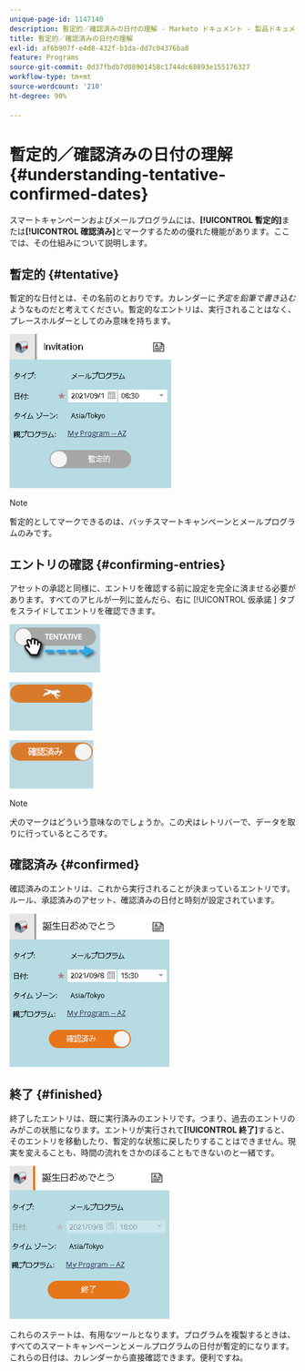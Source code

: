 ```yaml
---
unique-page-id: 1147140
description: 暫定的／確認済みの日付の理解 - Marketo ドキュメント - 製品ドキュメント
title: 暫定的／確認済みの日付の理解
exl-id: af6b907f-e4d8-432f-b1da-dd7c04376ba8
feature: Programs
source-git-commit: 0d37fbdb7d08901458c1744dc68893e155176327
workflow-type: tm+mt
source-wordcount: '210'
ht-degree: 90%

---
```


# 暫定的／確認済みの日付の理解 {#understanding-tentative-confirmed-dates}

スマートキャンペーンおよびメールプログラムには、**[!UICONTROL 暫定的]**&#x200B;または&#x200B;**[!UICONTROL 確認済み]**&#x200B;とマークするための優れた機能があります。ここでは、その仕組みについて説明します。

## 暫定的 {#tentative}

暫定的な日付とは、その名前のとおりです。カレンダーに&#x200B;_予定を鉛筆で書き込む_&#x200B;ようなものだと考えてください。暫定的なエントリは、実行されることはなく、プレースホルダーとしてのみ意味を持ちます。

![](assets/image2014-9-23-15-3a22-3a23.png)

>[!NOTE]
>
>暫定的としてマークできるのは、バッチスマートキャンペーンとメールプログラムのみです。

## エントリの確認 {#confirming-entries}

アセットの承認と同様に、エントリを確認する前に設定を完全に済ませる必要があります。すべてのアヒルが一列に並んだら、右に [!UICONTROL  仮承諾 ] タブをスライドしてエントリを確認できます。

![](assets/image2014-9-23-15-3a23-3a2.png)

![](assets/image2014-9-23-15-3a23-3a8.png)

![](assets/image2014-9-23-15-3a23-3a12.png)

>[!NOTE]
>
>犬のマークはどういう意味なのでしょうか。この犬はレトリバーで、データを取りに行っているところです。

## 確認済み {#confirmed}

確認済みのエントリは、これから実行されることが決まっているエントリです。ルール、承認済みのアセット、確認済みの日付と時刻が設定されています。

![](assets/image2014-9-23-15-3a23-3a30.png)

## 終了  {#finished}

終了したエントリは、既に実行済みのエントリです。つまり、過去のエントリのみがこの状態になります。エントリが実行されて&#x200B;**[!UICONTROL 終了]**&#x200B;すると、そのエントリを移動したり、暫定的な状態に戻したりすることはできません。現実を変えることも、時間の流れをさかのぼることもできないのと一緒です。

![](assets/image2014-9-23-15-3a25-3a53.png)

これらのステートは、有用なツールとなります。プログラムを複製するときは、すべてのスマートキャンペーンとメールプログラムの日付が暫定的になります。これらの日付は、カレンダーから直接確認できます。便利ですね。
